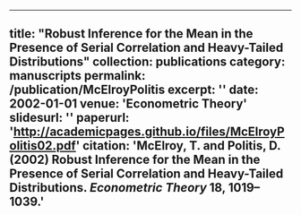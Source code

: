 
---
title: "Robust Inference for the Mean in the Presence of Serial Correlation and Heavy-Tailed Distributions"
collection: publications
category: manuscripts
permalink: /publication/McElroyPolitis
excerpt: ''
date: 2002-01-01
venue: 'Econometric Theory'
slidesurl: ''
paperurl: 'http://academicpages.github.io/files/McElroyPolitis02.pdf'
citation: 'McElroy, T. and Politis, D. (2002) Robust Inference for the Mean in the Presence of
Serial Correlation and Heavy-Tailed Distributions.  *Econometric Theory* **18**, 1019–1039.'
---

